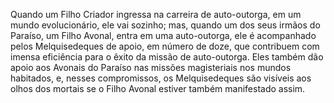 ﻿Quando um Filho Criador ingressa na carreira de auto-outorga, em um mundo evolucionário, ele vai sozinho; mas, quando um dos seus irmãos do Paraíso, um Filho Avonal, entra em uma auto-outorga, ele é acompanhado pelos Melquisedeques de apoio, em número de doze, que contribuem com imensa eficiência para o êxito da missão de auto-outorga. Eles também dão apoio aos Avonais do Paraíso nas missões magisteriais nos mundos habitados, e, nesses compromissos, os Melquisedeques são visíveis aos olhos dos mortais se o Filho Avonal estiver também manifestado assim.